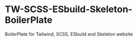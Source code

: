 # TW-SCSS-ESbuild-Skeleton-BoilerPlate
BoilerPlate for Tailwind, SCSS, ESbuild and Skeleton website
